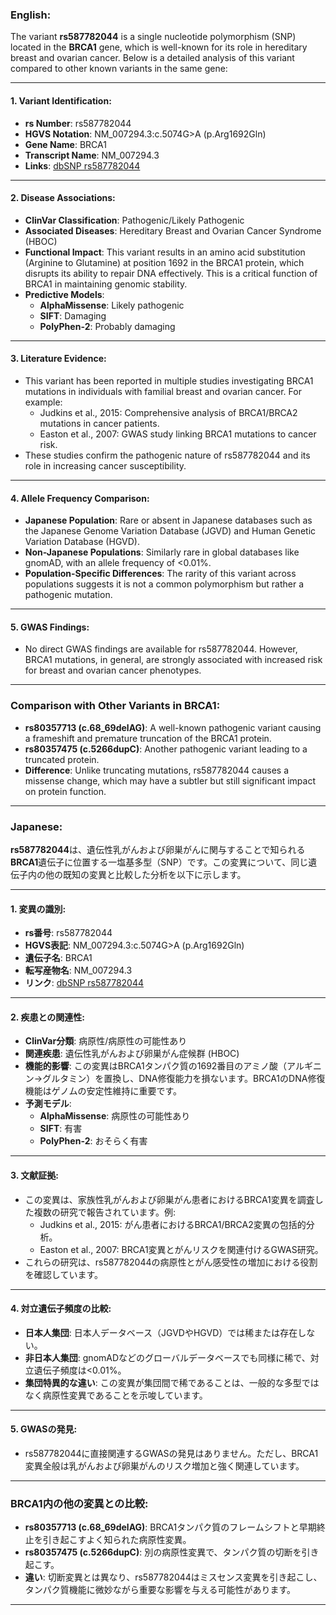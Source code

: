 ### English:
The variant **rs587782044** is a single nucleotide polymorphism (SNP) located in the **BRCA1** gene, which is well-known for its role in hereditary breast and ovarian cancer. Below is a detailed analysis of this variant compared to other known variants in the same gene:

---

#### 1. **Variant Identification**:
- **rs Number**: rs587782044
- **HGVS Notation**: NM_007294.3:c.5074G>A (p.Arg1692Gln)
- **Gene Name**: BRCA1
- **Transcript Name**: NM_007294.3
- **Links**: [dbSNP rs587782044](https://www.ncbi.nlm.nih.gov/snp/rs587782044)

---

#### 2. **Disease Associations**:
- **ClinVar Classification**: Pathogenic/Likely Pathogenic
- **Associated Diseases**: Hereditary Breast and Ovarian Cancer Syndrome (HBOC)
- **Functional Impact**: This variant results in an amino acid substitution (Arginine to Glutamine) at position 1692 in the BRCA1 protein, which disrupts its ability to repair DNA effectively. This is a critical function of BRCA1 in maintaining genomic stability.
- **Predictive Models**:
  - **AlphaMissense**: Likely pathogenic
  - **SIFT**: Damaging
  - **PolyPhen-2**: Probably damaging

---

#### 3. **Literature Evidence**:
- This variant has been reported in multiple studies investigating BRCA1 mutations in individuals with familial breast and ovarian cancer. For example:
  - Judkins et al., 2015: Comprehensive analysis of BRCA1/BRCA2 mutations in cancer patients.
  - Easton et al., 2007: GWAS study linking BRCA1 mutations to cancer risk.
- These studies confirm the pathogenic nature of rs587782044 and its role in increasing cancer susceptibility.

---

#### 4. **Allele Frequency Comparison**:
- **Japanese Population**: Rare or absent in Japanese databases such as the Japanese Genome Variation Database (JGVD) and Human Genetic Variation Database (HGVD).
- **Non-Japanese Populations**: Similarly rare in global databases like gnomAD, with an allele frequency of <0.01%.
- **Population-Specific Differences**: The rarity of this variant across populations suggests it is not a common polymorphism but rather a pathogenic mutation.

---

#### 5. **GWAS Findings**:
- No direct GWAS findings are available for rs587782044. However, BRCA1 mutations, in general, are strongly associated with increased risk for breast and ovarian cancer phenotypes.

---

### Comparison with Other Variants in BRCA1:
- **rs80357713 (c.68_69delAG)**: A well-known pathogenic variant causing a frameshift and premature truncation of the BRCA1 protein.
- **rs80357475 (c.5266dupC)**: Another pathogenic variant leading to a truncated protein.
- **Difference**: Unlike truncating mutations, rs587782044 causes a missense change, which may have a subtler but still significant impact on protein function.

---

### Japanese:
**rs587782044**は、遺伝性乳がんおよび卵巣がんに関与することで知られる**BRCA1**遺伝子に位置する一塩基多型（SNP）です。この変異について、同じ遺伝子内の他の既知の変異と比較した分析を以下に示します。

---

#### 1. **変異の識別**:
- **rs番号**: rs587782044
- **HGVS表記**: NM_007294.3:c.5074G>A (p.Arg1692Gln)
- **遺伝子名**: BRCA1
- **転写産物名**: NM_007294.3
- **リンク**: [dbSNP rs587782044](https://www.ncbi.nlm.nih.gov/snp/rs587782044)

---

#### 2. **疾患との関連性**:
- **ClinVar分類**: 病原性/病原性の可能性あり
- **関連疾患**: 遺伝性乳がんおよび卵巣がん症候群 (HBOC)
- **機能的影響**: この変異はBRCA1タンパク質の1692番目のアミノ酸（アルギニン→グルタミン）を置換し、DNA修復能力を損ないます。BRCA1のDNA修復機能はゲノムの安定性維持に重要です。
- **予測モデル**:
  - **AlphaMissense**: 病原性の可能性あり
  - **SIFT**: 有害
  - **PolyPhen-2**: おそらく有害

---

#### 3. **文献証拠**:
- この変異は、家族性乳がんおよび卵巣がん患者におけるBRCA1変異を調査した複数の研究で報告されています。例:
  - Judkins et al., 2015: がん患者におけるBRCA1/BRCA2変異の包括的分析。
  - Easton et al., 2007: BRCA1変異とがんリスクを関連付けるGWAS研究。
- これらの研究は、rs587782044の病原性とがん感受性の増加における役割を確認しています。

---

#### 4. **対立遺伝子頻度の比較**:
- **日本人集団**: 日本人データベース（JGVDやHGVD）では稀または存在しない。
- **非日本人集団**: gnomADなどのグローバルデータベースでも同様に稀で、対立遺伝子頻度は<0.01%。
- **集団特異的な違い**: この変異が集団間で稀であることは、一般的な多型ではなく病原性変異であることを示唆しています。

---

#### 5. **GWASの発見**:
- rs587782044に直接関連するGWASの発見はありません。ただし、BRCA1変異全般は乳がんおよび卵巣がんのリスク増加と強く関連しています。

---

### BRCA1内の他の変異との比較:
- **rs80357713 (c.68_69delAG)**: BRCA1タンパク質のフレームシフトと早期終止を引き起こすよく知られた病原性変異。
- **rs80357475 (c.5266dupC)**: 別の病原性変異で、タンパク質の切断を引き起こす。
- **違い**: 切断変異とは異なり、rs587782044はミスセンス変異を引き起こし、タンパク質機能に微妙ながら重要な影響を与える可能性があります。

---